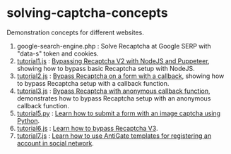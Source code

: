 # solving-captcha-concepts
Demonstration concepts for different websites.

1. google-search-engine.php : Solve Recaptcha at Google SERP with "data-s" token and cookies.
2. [tutorial1.js](https://github.com/AdminAnticaptcha/solving-captcha-concepts/blob/master/tutorial1.js) : [Bypassing Recaptcha V2 with NodeJS and Puppeteer](https://anti-captcha.com/tutorials/how-to-submit-recaptcha-gresponse-with-textarea), showing how to bypass basic Recaptcha setup with NodeJS.
3. [tutorial2.js](https://github.com/AdminAnticaptcha/solving-captcha-concepts/blob/master/tutorial2.js) : [Bypass Recaptcha on a form with a callback](https://anti-captcha.com/tutorials/submit-form-with-recaptcha-using-callback-function), showing how to bypass Recaptcha setup with a callback function.
4. [tutorial3.js](https://github.com/AdminAnticaptcha/solving-captcha-concepts/blob/master/tutorial3.js) : [Bypass Recaptcha with anonymous callback function](https://anti-captcha.com/tutorials/recaptcha-with-anonymous-callback-function), demonstrates how to bypass Recaptcha setup with an anonymous callback function.
5. [tutorial5.py](https://github.com/AdminAnticaptcha/solving-captcha-concepts/blob/master/tutorial5.py) : [Learn how to submit a form with an image captcha using Python](https://anti-captcha.com/tutorials/how-to-bypass-image-captcha).
6. [tutorial6.js](https://github.com/AdminAnticaptcha/solving-captcha-concepts/blob/master/tutorial6.js) : [Learn how to bypass Recaptcha V3](https://anti-captcha.com/tutorials/how-to-bypass-recaptcha-v3).
7. [tutorial7.js](https://github.com/AdminAnticaptcha/solving-captcha-concepts/blob/master/tutorial7.js) : [Learn how to use AntiGate templates for registering an account in social network](https://anti-captcha.com/tutorials/bypass_any_captcha_with_antigate_templates).


